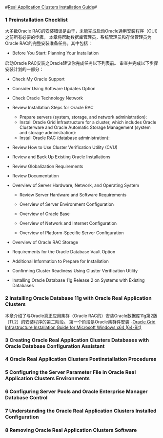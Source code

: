 
#[Real Application Clusters Installation Guide](http://docs.oracle.com/cd/E11882_01/install.112/e48195/toc.htm)#

### 1 Preinstallation Checklist

大多数Oracle RAC的安装错误是由于，未能完成启动Oracle通用安装程序（OUI）之前所有必要的步骤。
本章将帮助数据库管理员，系统管理员和存储管理员为Oracle RAC的完整安装准备任务。其中包括：

* Before You Start: Planning Your Installation

启动Oracle RAC安装之Oracle建议你完成任务以下列表前。
审查并完成以下步骤安装计划的一部分：

  - Check My Oracle Support

  - Consider Using Software Updates Option

  - Check Oracle Technology Network

  - Review Installation Steps for Oracle RAC
  
    - Prepare servers (system, storage, and network administration):
    - Install Oracle Grid Infrastructure for a cluster, which includes Oracle Clusterware and Oracle Automatic Storage Management (system and storage administration):
    - Install Oracle RAC (database administration):
    
  - Review How to Use Cluster Verification Utility (CVU)

  - Review and Back Up Existing Oracle Installations

  - Review Globalization Requirements

  - Review Documentation

* Overview of Server Hardware, Network, and Operating System

  - Review Server Hardware and Software Requirements
  - Overview of Server Environment Configuration
  - Overview of Oracle Base
  - Overview of Network and Internet Configuration
  
  - Overview of Platform-Specific Server Configuration


* Overview of Oracle RAC Storage

* Requirements for the Oracle Database Vault Option

* Additional Information to Prepare for Installation

* Confirming Cluster Readiness Using Cluster Verification Utility

* Installing Oracle Database 11g Release 2 on Systems with Existing Databases

### 2 Installing Oracle Database 11g with Oracle Real Application Clusters

本章介绍了与Oracle真正应用集群（Oracle RAC的）安装Oracle数据库11g第2版（11.2）的安装程序的第二阶段。
第一个阶段是Oracle集群件安装 -[Oracle Grid Infrastructure Installation Guide for Microsoft Windows x64 (64-Bit)](http://docs.oracle.com/cd/E11882_01/install.112/e48194/toc.htm)

### 3 Creating Oracle Real Application Clusters Databases with Oracle Database Configuration Assistant

### 4 Oracle Real Application Clusters Postinstallation Procedures

### 5 Configuring the Server Parameter File in Oracle Real Application Clusters Environments

### 6 Configuring Server Pools and Oracle Enterprise Manager Database Control

### 7 Understanding the Oracle Real Application Clusters Installed Configuration

### 8 Removing Oracle Real Application Clusters Software
